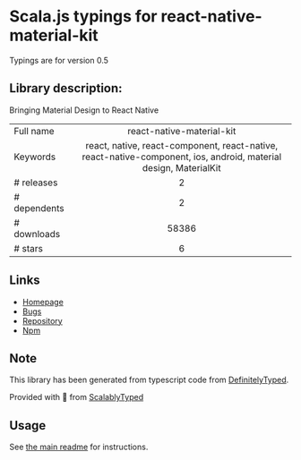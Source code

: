 
# Scala.js typings for react-native-material-kit

Typings are for version 0.5

## Library description:
Bringing Material Design to React Native

|                    |                 |
| ------------------ | :-------------: |
| Full name          | react-native-material-kit |
| Keywords           | react, native, react-component, react-native, react-native-component, ios, android, material design, MaterialKit |
| # releases         | 2 |
| # dependents       | 2 |
| # downloads        | 58386 |
| # stars            | 6 |

## Links
- [Homepage](https://github.com/xinthink/react-native-material-kit)
- [Bugs](https://github.com/xinthink/react-native-material-kit/issues)
- [Repository](https://github.com/xinthink/react-native-material-kit)
- [Npm](https://www.npmjs.com/package/react-native-material-kit)
    


## Note
This library has been generated from typescript code from [DefinitelyTyped](https://definitelytyped.org).

Provided with :purple_heart: from [ScalablyTyped](https://github.com/oyvindberg/ScalablyTyped)

## Usage
See [the main readme](../../readme.md) for instructions.


